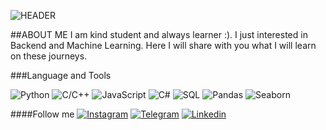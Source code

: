 ![HEADER](https://github.com/nurbolatkz/nurbolatkz/blob/main/static/working.gif) 


##ABOUT ME
I am kind student and always learner :). I just interested in Backend and Machine Learning. Here I will share with you what I will learn on these journeys.


###Language and Tools

![Python](https://img.shields.io/badge/-Python-060606?style=for-the-badge&logo=python&logoColor=1C6CF1)
![C/C++](https://img.shields.io/badge/-C/C++-060606?style=for-the-badge&logo=C%2b%2b%&logoColor=FFFFFF)
![JavaScript](https://img.shields.io/badge/-JavaScript-060606?style=for-the-badge&logo=JavaScript&logoColor=EAF212)
![C#](https://img.shields.io/badge/-C#-060606?style=for-the-badge&logo=C&#35&logoColor=880E90)
![SQL](https://img.shields.io/badge/-SQL-060606?style=for-the-badge&logo=mysql&logoColor=9E9393)
![Pandas](https://img.shields.io/badge/-Pandas-060606?style=for-the-badge&logo=Pandas&logoColor=2B7AF0)
![Seaborn](https://img.shields.io/badge/-Seaborn-060606?style=for-the-badge&logo=Seaborn&logoColor=530EE0)



####Follow me
[![Instagram](https://img.shields.io/badge/-Instagram-060606?style=for-the-badge&logo=Instagram&logoColor=CC0880)](https://www.instagram.com/d__nurbolat/)
[![Telegram](https://img.shields.io/badge/-Telegram-060606?style=for-the-badge&logo=Telegram&logoColor=FFFFFF)](https://t.me/Dnsboss)
[![Linkedin](https://img.shields.io/badge/-Linkedin-060606?style=for-the-badge&logo=Linkedin&logoColor=1C6CF1)](www.linkedin.com/in/nurbolat-duisenbek-169CBE)



